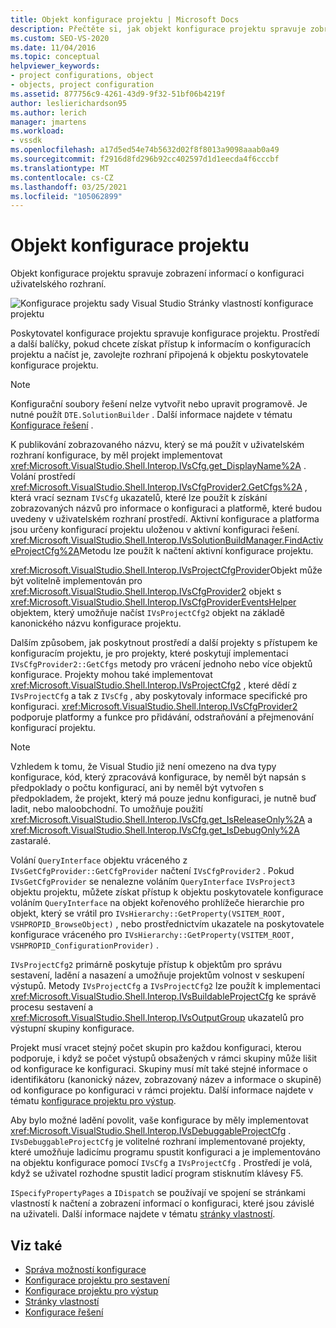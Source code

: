 ```yaml
---
title: Objekt konfigurace projektu | Microsoft Docs
description: Přečtěte si, jak objekt konfigurace projektu spravuje zobrazení informací o konfiguraci uživatelského rozhraní.
ms.custom: SEO-VS-2020
ms.date: 11/04/2016
ms.topic: conceptual
helpviewer_keywords:
- project configurations, object
- objects, project configuration
ms.assetid: 877756c9-4261-43d9-9f32-51bf06b4219f
author: leslierichardson95
ms.author: lerich
manager: jmartens
ms.workload:
- vssdk
ms.openlocfilehash: a17d5ed54e74b5632d02f8f8013a9098aaab0a49
ms.sourcegitcommit: f2916d8fd296b92cc402597d1d1eecda4f6cccbf
ms.translationtype: MT
ms.contentlocale: cs-CZ
ms.lasthandoff: 03/25/2021
ms.locfileid: "105062899"
---
```

# <a name="project-configuration-object"></a>Objekt konfigurace projektu
Objekt konfigurace projektu spravuje zobrazení informací o konfiguraci uživatelského rozhraní.

 ![Konfigurace projektu sady Visual Studio](../../extensibility/internals/media/vsprojectcfg.gif "vsProjectCfg") Stránky vlastností konfigurace projektu

 Poskytovatel konfigurace projektu spravuje konfigurace projektu. Prostředí a další balíčky, pokud chcete získat přístup k informacím o konfiguracích projektu a načíst je, zavolejte rozhraní připojená k objektu poskytovatele konfigurace projektu.

> [!NOTE]
> Konfigurační soubory řešení nelze vytvořit nebo upravit programově. Je nutné použít `DTE.SolutionBuilder` . Další informace najdete v tématu [Konfigurace řešení](../../extensibility/internals/solution-configuration.md) .

 K publikování zobrazovaného názvu, který se má použít v uživatelském rozhraní konfigurace, by měl projekt implementovat <xref:Microsoft.VisualStudio.Shell.Interop.IVsCfg.get_DisplayName%2A> . Volání prostředí <xref:Microsoft.VisualStudio.Shell.Interop.IVsCfgProvider2.GetCfgs%2A> , která vrací seznam `IVsCfg` ukazatelů, které lze použít k získání zobrazovaných názvů pro informace o konfiguraci a platformě, které budou uvedeny v uživatelském rozhraní prostředí. Aktivní konfigurace a platforma jsou určeny konfigurací projektu uloženou v aktivní konfiguraci řešení. <xref:Microsoft.VisualStudio.Shell.Interop.IVsSolutionBuildManager.FindActiveProjectCfg%2A>Metodu lze použít k načtení aktivní konfigurace projektu.

 <xref:Microsoft.VisualStudio.Shell.Interop.IVsProjectCfgProvider>Objekt může být volitelně implementován pro <xref:Microsoft.VisualStudio.Shell.Interop.IVsCfgProvider2> objekt s <xref:Microsoft.VisualStudio.Shell.Interop.IVsCfgProviderEventsHelper> objektem, který umožňuje načíst `IVsProjectCfg2` objekt na základě kanonického názvu konfigurace projektu.

 Dalším způsobem, jak poskytnout prostředí a další projekty s přístupem ke konfiguracím projektu, je pro projekty, které poskytují implementaci `IVsCfgProvider2::GetCfgs` metody pro vrácení jednoho nebo více objektů konfigurace. Projekty mohou také implementovat <xref:Microsoft.VisualStudio.Shell.Interop.IVsProjectCfg2> , které dědí z `IVsProjectCfg` a tak z `IVsCfg` , aby poskytovaly informace specifické pro konfiguraci. <xref:Microsoft.VisualStudio.Shell.Interop.IVsCfgProvider2> podporuje platformy a funkce pro přidávání, odstraňování a přejmenování konfigurací projektu.

> [!NOTE]
> Vzhledem k tomu, že Visual Studio již není omezeno na dva typy konfigurace, kód, který zpracovává konfigurace, by neměl být napsán s předpoklady o počtu konfigurací, ani by neměl být vytvořen s předpokladem, že projekt, který má pouze jednu konfiguraci, je nutně buď ladit, nebo maloobchodní. To umožňuje použití <xref:Microsoft.VisualStudio.Shell.Interop.IVsCfg.get_IsReleaseOnly%2A> a <xref:Microsoft.VisualStudio.Shell.Interop.IVsCfg.get_IsDebugOnly%2A> zastaralé.

 Volání `QueryInterface` objektu vráceného z `IVsGetCfgProvider::GetCfgProvider` načtení `IVsCfgProvider2` . Pokud `IVsGetCfgProvider` se nenalezne voláním `QueryInterface` `IVsProject3` objektu projektu, můžete získat přístup k objektu poskytovatele konfigurace voláním `QueryInterface` na objekt kořenového prohlížeče hierarchie pro objekt, který se vrátil pro `IVsHierarchy::GetProperty(VSITEM_ROOT, VSHPROPID_BrowseObject)` , nebo prostřednictvím ukazatele na poskytovatele konfigurace vráceného pro `IVsHierarchy::GetProperty(VSITEM_ROOT, VSHPROPID_ConfigurationProvider)` .

 `IVsProjectCfg2` primárně poskytuje přístup k objektům pro správu sestavení, ladění a nasazení a umožňuje projektům volnost v seskupení výstupů. Metody `IVsProjectCfg` a `IVsProjectCfg2` lze použít k implementaci <xref:Microsoft.VisualStudio.Shell.Interop.IVsBuildableProjectCfg> ke správě procesu sestavení a <xref:Microsoft.VisualStudio.Shell.Interop.IVsOutputGroup> ukazatelů pro výstupní skupiny konfigurace.

 Projekt musí vracet stejný počet skupin pro každou konfiguraci, kterou podporuje, i když se počet výstupů obsažených v rámci skupiny může lišit od konfigurace ke konfiguraci. Skupiny musí mít také stejné informace o identifikátoru (kanonický název, zobrazovaný název a informace o skupině) od konfigurace po konfiguraci v rámci projektu. Další informace najdete v tématu [konfigurace projektu pro výstup](../../extensibility/internals/project-configuration-for-output.md).

 Aby bylo možné ladění povolit, vaše konfigurace by měly implementovat <xref:Microsoft.VisualStudio.Shell.Interop.IVsDebuggableProjectCfg> . `IVsDebuggableProjectCfg` je volitelné rozhraní implementované projekty, které umožňuje ladicímu programu spustit konfiguraci a je implementováno na objektu konfigurace pomocí `IVsCfg` a `IVsProjectCfg` . Prostředí je volá, když se uživatel rozhodne spustit ladicí program stisknutím klávesy F5.

 `ISpecifyPropertyPages` a `IDispatch` se používají ve spojení se stránkami vlastností k načtení a zobrazení informací o konfiguraci, které jsou závislé na uživateli. Další informace najdete v tématu [stránky vlastností](../../extensibility/internals/property-pages.md).

## <a name="see-also"></a>Viz také
- [Správa možností konfigurace](../../extensibility/internals/managing-configuration-options.md)
- [Konfigurace projektu pro sestavení](../../extensibility/internals/project-configuration-for-building.md)
- [Konfigurace projektu pro výstup](../../extensibility/internals/project-configuration-for-output.md)
- [Stránky vlastností](../../extensibility/internals/property-pages.md)
- [Konfigurace řešení](../../extensibility/internals/solution-configuration.md)
